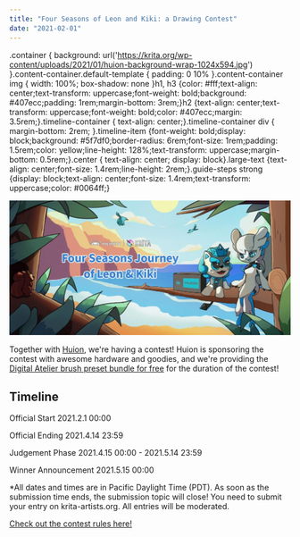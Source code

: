 ```yaml
---
title: "Four Seasons of Leon and Kiki: a Drawing Contest"
date: "2021-02-01"
---
```


.container { background: url('https://krita.org/wp-content/uploads/2021/01/huion-background-wrap-1024x594.jpg') }.content-container.default-template { padding: 0 10% }.content-container img { width: 100%; box-shadow: none }h1, h3 {color: #fff;text-align: center;text-transform: uppercase;font-weight: bold;background: #407ecc;padding: 1rem;margin-bottom: 3rem;}h2 {text-align: center;text-transform: uppercase;font-weight: bold;color: #407ecc;margin: 3.5rem;}.timeline-container { text-align: center;}.timeline-container div { margin-bottom: 2rem; }.timeline-item {font-weight: bold;display: block;background: #5f7df0;border-radius: 6rem;font-size: 1rem;padding: 1.5rem;color: yellow;line-height: 128%;text-transform: uppercase;margin-bottom: 0.5rem;}.center { text-align: center; display: block}.large-text {text-align: center;font-size: 1.4rem;line-height: 2rem;}.guide-steps strong {display: block;text-align: center;font-size: 1.4rem;text-transform: uppercase;color: #0064ff;}

[![](../images/hero-image-1024x491.jpg)](/four_seaons_of_leon_and_kiki/)

Together with [Huion](https://www.huion.com/), we're having a contest! Huion is sponsoring the contest with awesome hardware and goodies, and we're providing the [Digital Atelier brush preset bundle for free](https://files.kde.org/krita/extras/Digital_Atelier.bundle) for the duration of the contest!

## Timeline

Official Start 2021.2.1 00:00

Official Ending 2021.4.14 23:59

Judgement Phase 2021.4.15 00:00 - 2021.5.14 23:59

Winner Announcement 2021.5.15 00:00

\*All dates and times are in Pacific Daylight Time (PDT). As soon as the submission time ends, the submission topic will close! You need to submit your entry on krita-artists.org. All entries will be moderated.

[Check out the contest rules here!](/four_seaons_of_leon_and_kiki/)
